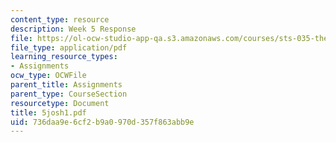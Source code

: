 ```yaml
---
content_type: resource
description: Week 5 Response
file: https://ol-ocw-studio-app-qa.s3.amazonaws.com/courses/sts-035-the-history-of-computing-spring-2004/736daa9e6cf2b9a0970d357f863abb9e_5josh1.pdf
file_type: application/pdf
learning_resource_types:
- Assignments
ocw_type: OCWFile
parent_title: Assignments
parent_type: CourseSection
resourcetype: Document
title: 5josh1.pdf
uid: 736daa9e-6cf2-b9a0-970d-357f863abb9e
---
```


